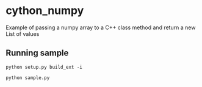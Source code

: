 # cython_numpy
Example of passing a numpy array to a C++ class method and return a new List of values

## Running sample

```code bash
python setup.py build_ext -i

python sample.py
